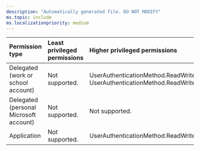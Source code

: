 ```yaml
---
description: "Automatically generated file. DO NOT MODIFY"
ms.topic: include
ms.localizationpriority: medium
---
```


|Permission type|Least privileged permissions|Higher privileged permissions|
|:---|:---|:---|
|Delegated (work or school account)|Not supported.|UserAuthenticationMethod.ReadWrite, UserAuthenticationMethod.ReadWrite.All|
|Delegated (personal Microsoft account)|Not supported.|Not supported.|
|Application|Not supported.|UserAuthenticationMethod.ReadWrite.All|

